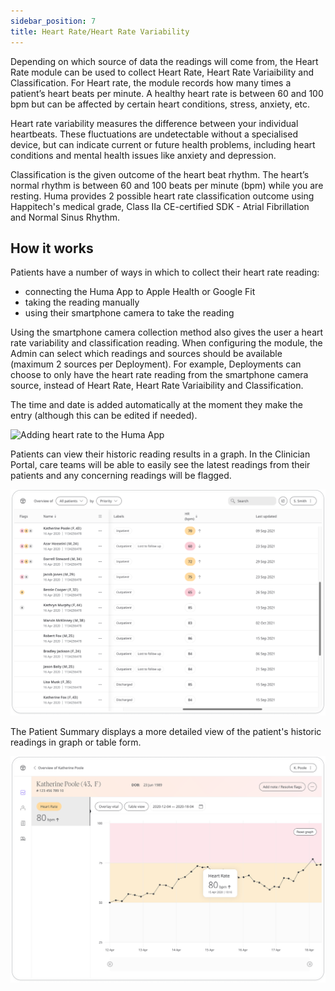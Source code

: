 ```yaml
---
sidebar_position: 7
title: Heart Rate/Heart Rate Variability
---
```


Depending on which source of data the readings will come from, the Heart Rate module can be used to collect Heart Rate, Heart Rate Variaibility and Classification. For Heart rate, the module records how many times a patient’s heart beats per minute. A healthy heart rate is between 60 and 100 bpm but can be affected by certain heart conditions, stress, anxiety, etc. 

Heart rate variability measures the difference between your individual heartbeats. These fluctuations are undetectable without a specialised device, but can indicate current or future health problems, including heart conditions and mental health issues like anxiety and depression.

Classification is the given outcome of the heart beat rhythm. The heart’s normal rhythm is between 60 and 100 beats per minute (bpm) while you are resting. Huma provides 2 possible heart rate classification outcome using Happitech's medical grade, Class IIa CE-certified SDK - Atrial Fibrillation and Normal Sinus Rhythm.

## How it works

Patients have a number of ways in which to collect their heart rate reading:

- connecting the Huma App to Apple Health or Google Fit
- taking the reading manually  
- using their smartphone camera to take the reading

Using the smartphone camera collection method also gives the user a heart rate variability and classification reading. When configuring the module, the Admin can select which readings and sources should be available (maximum 2 sources per Deployment). For example, Deployments can choose to only have the heart rate reading from the smartphone camera source, instead of Heart Rate, Heart Rate Variaibility and Classification.

The time and date is added automatically at the moment they make the entry (although this can be edited if needed). 

![Adding heart rate to the Huma App](./assets/heart-rate.png)

Patients can view their historic reading results in a graph. In the Clinician Portal, care teams will be able to easily see the latest readings from their patients and any concerning readings will be flagged.  

![View patient heart rate in the Clinician Portal](./assets/cp-patient-list-heart-rate.png)

The Patient Summary displays a more detailed view of the patient's historic readings in graph or table form.

![View patient heart rate in the Clinician Portal](./assets/cp-module-details-heart-rate.png)
